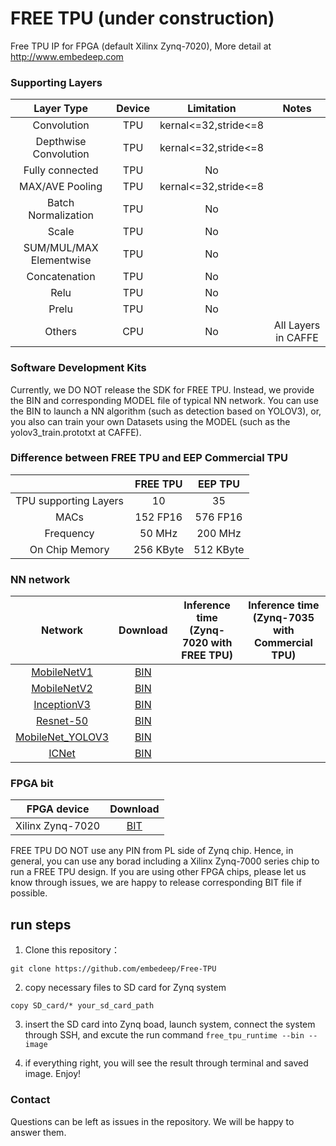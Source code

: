 # FREE TPU (under construction)
Free TPU IP for FPGA (default Xilinx Zynq-7020), More detail at http://www.embedeep.com

### Supporting Layers
Layer Type|Device|Limitation|Notes
:---:|:---:|:---:|:---:
Convolution|TPU|kernal<=32,stride<=8
Depthwise Convolution|TPU|kernal<=32,stride<=8
Fully connected|TPU|No
MAX/AVE Pooling|TPU|kernal<=32,stride<=8
Batch Normalization|TPU|No
Scale|TPU|No
SUM/MUL/MAX Elementwise|TPU|No
Concatenation|TPU|No
Relu|TPU|No
Prelu|TPU|No
Others|CPU|No|All Layers in CAFFE

### Software Development Kits
Currently, we DO NOT release the SDK for FREE TPU. Instead, we provide the BIN and corresponding MODEL file of typical NN network. You can use the BIN to launch a NN algorithm (such as detection based on YOLOV3), or, you also can train your own Datasets using the MODEL (such as the yolov3_train.prototxt at CAFFE).

### Difference between FREE TPU and EEP Commercial TPU
||FREE TPU|EEP TPU
:---:|:---:|:---:
TPU supporting Layers|10|35|
MACs|152 FP16|576 FP16
Frequency|50 MHz|200 MHz
On Chip Memory|256 KByte|512 KByte

### NN network
Network|Download|Inference time<br>(Zynq-7020 with FREE TPU)|Inference time<br>(Zynq-7035 with Commercial TPU)
:---:|:---:|:---:|:---:
[MobileNetV1](model/MobileNet)|[BIN](bins/MobileNetV1)
[MobileNetV2](model/MobileNet)|[BIN](bins/MobileNetV2)
[InceptionV3](model/InceptionV3)|[BIN](bins/InceptionV3)
[Resnet-50](model/Resnet-50)|[BIN](bins/InceptionV3)
[MobileNet_YOLOV3](model/MobileNet_YOLOV3)|[BIN](bins/MobileNet_YOLOV3)
[ICNet](model/ICNet)|[BIN](models/ICNet)

### FPGA bit
FPGA device|Download
:---:|:---:
Xilinx Zynq-7020|[BIT](bits/zynq-7020)

FREE TPU DO NOT use any PIN from PL side of Zynq chip. Hence, in general, you can use any borad including a Xilinx Zynq-7000 series chip to run a FREE TPU design. If you are using other FPGA chips, please let us know through issues, we are happy to release corresponding BIT file if possible.
## run steps
1. Clone this repository：
```
git clone https://github.com/embedeep/Free-TPU
```

2. copy necessary files to SD card for Zynq system
```
copy SD_card/* your_sd_card_path
```

3. insert the SD card into Zynq boad, launch system, connect the system through SSH, and excute the run command
```free_tpu_runtime --bin --image```

4. if everything right, you will see the result through terminal and saved image. Enjoy!

### Contact
Questions can be left as issues in the repository. We will be happy to answer them.

